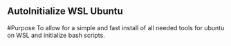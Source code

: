 ## AutoInitialize WSL Ubuntu

#Purpose
To allow for a simple and fast install of all needed tools for ubuntu on WSL and initialize bash scripts.
